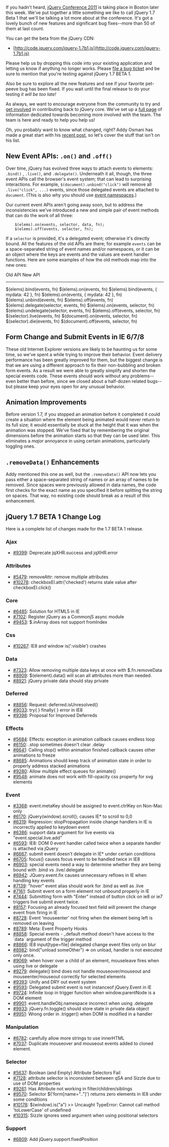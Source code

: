 If you hadn't heard, [jQuery Conference
2011](http://events.jquery.org/2011/boston/) is taking place in Boston
later this week. We've put together a little something we like to call
jQuery 1.7 Beta 1 that we'll be talking a lot more about at the
conference. It's got a lovely bunch of new features and significant bug
fixes--more than 50 of them at last count.

You can get the beta from the jQuery CDN:

-   [http://code.jquery.com/jquery-1.7b1.js](http://code.jquery.com/jquery-1.7b1.js)

Please help us by dropping this code into your existing application and
letting us know if anything no longer works. Please [file a bug
ticket](http://bugs.jquery.com/) and be sure to mention that you're
testing against jQuery 1.7 BETA 1.

Also be sure to explore all the new features and see if your favorite
pet-peeve bug has been fixed. If you wait until the final release to do
your testing *it will be too late!*

As always, we want to encourage everyone from the community to try and
[get involved](http://docs.jquery.com/Getting_Involved) in contributing
back to jQuery core. We've set up a [full
page](http://docs.jquery.com/Getting_Involved) of information dedicated
towards becoming more involved with the team. The team is here and ready
to help you help us!

Oh, you probably want to know what changed, right? Addy Osmani has made
a great start with his [recent
post](http://addyosmani.com/blog/jquery-17-preview/), so let's cover the
stuff that isn't on his list.

New Event APIs: `.on()` and `.off()`
------------------------------------

Over time, jQuery has evolved three ways to attach events to elements:
`.bind()` , `.live()`, and `.delegate()`. Underneath it all, though, the
three event APIs call the browser's event system; that can lead to
surprising interactions. For example, `$(document).unbind("click")` will
remove all `.live("click", ...)` events, since those delegated events
are attached to `document`. (This is also why you should use [event
namespaces](http://www.learningjquery.com/2007/09/namespace-your-events).)

Our current event APIs aren't going away soon, but to address the
inconsistencies we've introduced a new and simple pair of event methods
that can do the work of all three:

        $(elems).on(events, selector, data, fn);
        $(elems).off(events, selector, fn);

If a `selector` is provided, it's a delegated event; otherwise it's
directly bound. All the features of the old APIs are there; for example
`events` can be a space-separated string of event names and/or
namespaces, or it can be an object where the keys are events and the
values are event handler functions. Here are some examples of how the
old methods map into the new ones:

  Old API                                      New API
  -------------------------------------------- ------------------------------------------
  \$(elems).bind(events, fn)                   \$(elems).on(events, fn)
  \$(elems).bind(events, { mydata: 42 }, fn)   \$(elems).on(events, { mydata: 42 }, fn)
  \$(elems).unbind(events, fn)                 \$(elems).off(events, fn)
  \$(elems).delegate(selector, events, fn)     \$(elems).on(events, selector, fn)
  \$(elems).undelegate(selector, events, fn)   \$(elems).off(events, selector, fn)
  \$(selector).live(events, fn)                \$(document).on(events, selector, fn)
  \$(selector).die(events, fn)                 \$(document).off(events, selector, fn)

Form Change and Submit Events in IE 6/7/8
-----------------------------------------

These old Internet Explorer versions are likely to be haunting us for
some time, so we've spent a while trying to improve their behavior.
Event delivery performance has been greatly improved for them, but the
biggest change is that we are using a different approach to fix their
non-bubbling and broken form events. As a result we were able to greatly
simplify and shorten the special events code. These events should work
without any problems--even better than before, since we closed about a
half-dozen related bugs--but please keep your eyes open for any unusual
behavior.

Animation Improvements
----------------------

Before version 1.7, if you stopped an animation before it completed it
could create a situation where the element being animated would never
return to its full size; it would essentially be stuck at the height
that it was when the animation was stopped. We've fixed that by
remembering the original dimensions before the animation starts so that
they can be used later. This eliminates a *major* annoyance in using
certain animations, particularly toggling ones.

`.removeData()` Enhancements
----------------------------

Addy mentioned this one as well, but the `.removeData()` API now lets
you pass either a space-separated string of names or an array of names
to be removed. Since spaces were previously allowed in data names, the
code first checks for the exact name as you specified it before
splitting the string on spaces. That way, no existing code should break
as a result of this enhancement.

jQuery 1.7 BETA 1 Change Log
----------------------------

Here is a complete list of changes made for the 1.7 BETA 1 release.

### Ajax

-   [\#9399](http://bugs.jquery.com/ticket/9399): Deprecate
    jqXHR.success and jqXHR.error

### Attributes

-   [\#5479](http://bugs.jquery.com/ticket/5479): removeAttr: remove
    multiple attributes
-   [\#10278](http://bugs.jquery.com/ticket/10278):
    checkboxEl.attr('checked') returns stale value after
    checkboxEl.click()

### Core

-   [\#6485](http://bugs.jquery.com/ticket/6485): Solution for HTML5 in
    IE
-   [\#7102](http://bugs.jquery.com/ticket/7102): Register jQuery as a
    CommonjS async module
-   [\#9453](http://bugs.jquery.com/ticket/9453): \$.inArray does not
    support fromIndex

### Css

-   [\#10267](http://bugs.jquery.com/ticket/10267): IE8 and window
    is(':visible') crashes

### Data

-   [\#7323](http://bugs.jquery.com/ticket/7323): Allow removing
    multiple data keys at once with \$.fn.removeData
-   [\#8909](http://bugs.jquery.com/ticket/8909): \$(element).data()
    will scan all attributes more than needed.
-   [\#8921](http://bugs.jquery.com/ticket/8921): jQuery private data
    should stay private

### Deferred

-   [\#8856](http://bugs.jquery.com/ticket/8856): Request:
    deferred.isUnresolved()
-   [\#9033](http://bugs.jquery.com/ticket/9033): try{ } finally{ }
    error in IE8
-   [\#9398](http://bugs.jquery.com/ticket/9398): Proposal for Improved
    Deferreds

### Effects

-   [\#5684](http://bugs.jquery.com/ticket/5684): Effects: exception in
    animation callback causes endless loop
-   [\#6150](http://bugs.jquery.com/ticket/6150): .stop sometimes
    doesn't clear .delay
-   [\#6641](http://bugs.jquery.com/ticket/6641): Calling stop() within
    animation finished callback causes other animations to freeze
-   [\#8685](http://bugs.jquery.com/ticket/8685): Animations should keep
    track of animation state in order to properly address stacked
    animations
-   [\#9280](http://bugs.jquery.com/ticket/9280): Allow multiple effect
    queues for animate()
-   [\#9548](http://bugs.jquery.com/ticket/9548): animate does not work
    with fill-opacity css property for svg elements

### Event

-   [\#3368](http://bugs.jquery.com/ticket/3368): event.metaKey should
    be assigned to event.ctrlKey on Non-Mac only
-   [\#6170](http://bugs.jquery.com/ticket/6170):
    jQuery(window).scroll(); causes IE\* to scroll to 0,0
-   [\#6319](http://bugs.jquery.com/ticket/6319): Regression:
    stopPropagation inside change handlers in IE is incorrectly applied
    to keydown event
-   [\#6386](http://bugs.jquery.com/ticket/6386): support data argument
    for live events via "event.special.live.add"
-   [\#6593](http://bugs.jquery.com/ticket/6593): IE8: DOM 0 event
    handler called twice when a separate handler is attached via jQuery
-   [\#6667](http://bugs.jquery.com/ticket/6667): submit event doesn't
    delegate in IE\* under certain conditions
-   [\#6705](http://bugs.jquery.com/ticket/6705): focus() causes focus
    event to be handled twice in IE8
-   [\#6903](http://bugs.jquery.com/ticket/6903): special events need a
    way to determine whether they are being bound with .bind vs
    .live/.delegate
-   [\#6942](http://bugs.jquery.com/ticket/6942): JQuery.event.fix
    causes unnecessary reflows in IE when handling key events
-   [\#7139](http://bugs.jquery.com/ticket/7139): "hover" event alias
    should work for .bind as well as .live
-   [\#7161](http://bugs.jquery.com/ticket/7161): Submit event on a form
    element not unbound properly in IE
-   [\#7444](http://bugs.jquery.com/ticket/7444): Submitting form with
    "Enter" instead of button click on ie8 or ie7 triggers live submit
    event twice.
-   [\#8157](http://bugs.jquery.com/ticket/8157): Focusing an already
    focused text field will prevent the change event from firing in IE
-   [\#8728](http://bugs.jquery.com/ticket/8728): Event 'mouseenter' not
    firing when the element being left is removed on leaving
-   [\#8789](http://bugs.jquery.com/ticket/8789): Meta: Event Property
    Hooks
-   [\#8858](http://bugs.jquery.com/ticket/8858): Special events -
    \_default method doesn't have access to the \`data\` argument of the
    trigger method
-   [\#8866](http://bugs.jquery.com/ticket/8866): IE8 input[type=file]
    delegated change event files only on blur
-   [\#8982](http://bugs.jquery.com/ticket/8982): bind("unload
    someOther") =\> on unload, handler is not executed only once.
-   [\#9069](http://bugs.jquery.com/ticket/9069): when hover over a
    child of an element, mouseleave fires when using live or delegate
-   [\#9279](http://bugs.jquery.com/ticket/9279): delegate() bind does
    not handle mouseover/mouseout and mouseenter/mouseout correctly for
    selected elements
-   [\#9393](http://bugs.jquery.com/ticket/9393): Unify and DRY out
    event system
-   [\#9593](http://bugs.jquery.com/ticket/9593): Delegated submit event
    is not instanceof jQuery.Event in IE
-   [\#9724](http://bugs.jquery.com/ticket/9724): Infinite loop in
    trigger function when window.parentNode is a DOM element
-   [\#9901](http://bugs.jquery.com/ticket/9901):
    event.handleObj.namespace incorrect when using .delegate
-   [\#9933](http://bugs.jquery.com/ticket/9933): jQuery.fn.toggle()
    should store state in private data object
-   [\#9951](http://bugs.jquery.com/ticket/9951): Wrong order in
    .trigger() when DOM is modified in a handler

### Manipulation

-   [\#6782](http://bugs.jquery.com/ticket/6782): carefully allow more
    strings to use innerHTML
-   [\#7037](http://bugs.jquery.com/ticket/7037): Duplicate mouseover
    and mouseout events added to cloned element.

### Selector

-   [\#5637](http://bugs.jquery.com/ticket/5637): Boolean (and Empty)
    Attribute Selectors Fail
-   [\#7128](http://bugs.jquery.com/ticket/7128): attribute selector is
    inconsistent between qSA and Sizzle due to use of DOM properties
-   [\#9261](http://bugs.jquery.com/ticket/9261): Has Attribute not
    working in filter/children/siblings
-   [\#9570](http://bugs.jquery.com/ticket/9570): Selector
    \$('form[name=".."]') returns zero elements in IE8 under some
    conditions
-   [\#10178](http://bugs.jquery.com/ticket/10178): \$(window).is("a")
    \>\> Uncaught TypeError: Cannot call method 'toLowerCase' of
    undefined
-   [\#10315](http://bugs.jquery.com/ticket/10315): Sizzle ignores seed
    argument when using positional selectors

### Support

-   [\#6809](http://bugs.jquery.com/ticket/6809): Add
    jQuery.support.fixedPosition


